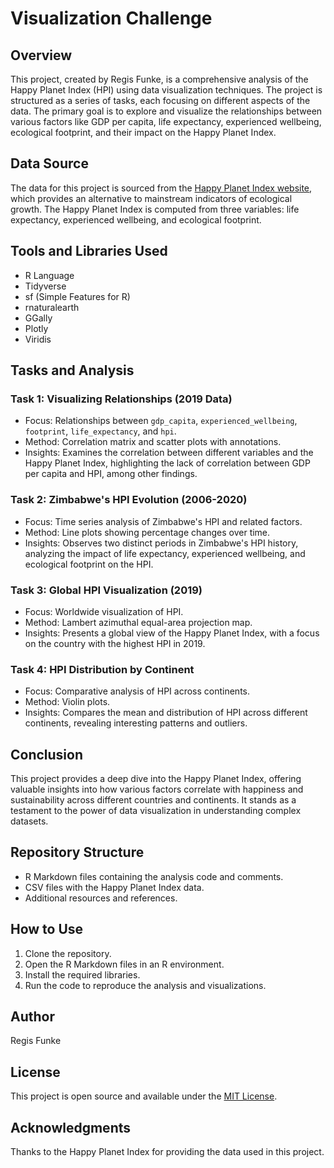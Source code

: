 # Visualization Challenge

## Overview
This project, created by Regis Funke, is a comprehensive analysis of the Happy Planet Index (HPI) using data visualization techniques. The project is structured as a series of tasks, each focusing on different aspects of the data. The primary goal is to explore and visualize the relationships between various factors like GDP per capita, life expectancy, experienced wellbeing, ecological footprint, and their impact on the Happy Planet Index.

## Data Source
The data for this project is sourced from the [Happy Planet Index website](https://happyplanetindex.org), which provides an alternative to mainstream indicators of ecological growth. The Happy Planet Index is computed from three variables: life expectancy, experienced wellbeing, and ecological footprint.

## Tools and Libraries Used
- R Language
- Tidyverse
- sf (Simple Features for R)
- rnaturalearth
- GGally
- Plotly
- Viridis

## Tasks and Analysis

### Task 1: Visualizing Relationships (2019 Data)
- Focus: Relationships between `gdp_capita`, `experienced_wellbeing`, `footprint`, `life_expectancy`, and `hpi`.
- Method: Correlation matrix and scatter plots with annotations.
- Insights: Examines the correlation between different variables and the Happy Planet Index, highlighting the lack of correlation between GDP per capita and HPI, among other findings.

### Task 2: Zimbabwe's HPI Evolution (2006-2020)
- Focus: Time series analysis of Zimbabwe's HPI and related factors.
- Method: Line plots showing percentage changes over time.
- Insights: Observes two distinct periods in Zimbabwe's HPI history, analyzing the impact of life expectancy, experienced wellbeing, and ecological footprint on the HPI.

### Task 3: Global HPI Visualization (2019)
- Focus: Worldwide visualization of HPI.
- Method: Lambert azimuthal equal-area projection map.
- Insights: Presents a global view of the Happy Planet Index, with a focus on the country with the highest HPI in 2019.

### Task 4: HPI Distribution by Continent
- Focus: Comparative analysis of HPI across continents.
- Method: Violin plots.
- Insights: Compares the mean and distribution of HPI across different continents, revealing interesting patterns and outliers.

## Conclusion
This project provides a deep dive into the Happy Planet Index, offering valuable insights into how various factors correlate with happiness and sustainability across different countries and continents. It stands as a testament to the power of data visualization in understanding complex datasets.

## Repository Structure
- R Markdown files containing the analysis code and comments.
- CSV files with the Happy Planet Index data.
- Additional resources and references.

## How to Use
1. Clone the repository.
2. Open the R Markdown files in an R environment.
3. Install the required libraries.
4. Run the code to reproduce the analysis and visualizations.

## Author
Regis Funke

## License
This project is open source and available under the [MIT License](LICENSE).

## Acknowledgments
Thanks to the Happy Planet Index for providing the data used in this project.
